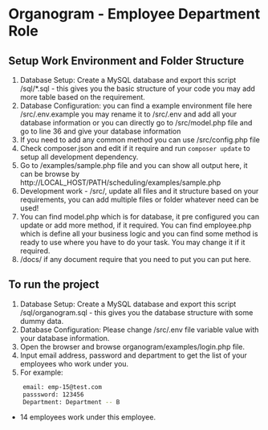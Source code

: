 # Organogram - Employee Department Role

## Setup Work Environment and Folder Structure 
1. Database Setup: Create a MySQL database and export this script /sql/*.sql - this gives you the basic structure of your code you may add more table based on the requirement. 
2. Database Configuration: you can find a example environment file here /src/.env.example you may rename it to /src/.env and add all your database information or you can directly go to /src/model.php file and go to line 36 and give your database information
3. If you need to add any common method you can use /src/config.php file 
4. Check composer.json and edit if it require and run `composer update` to setup all development dependency. 
5. Go to /examples/sample.php file and you can show all output here, it can be browse by http://LOCAL_HOST/PATH/scheduling/examples/sample.php
6. Development work - /src/, update all files and it structure based on your requirements, you can add multiple files or folder whatever need can be used! 
7. You can find model.php which is for database, it pre configured you can update or add more method, if it required. You can find employee.php which is define all your business logic and you can find some method is ready to use where you have to do your task. You may change it if it required. 
8. /docs/ if any document require that you need to put you can put here. 

## To run the project  
1. Database Setup: Create a MySQL database and export this script /sql/organogram.sql - this gives you the database structure with some dummy data. 
2. Database Configuration: Please change /src/.env file variable value with your database information.
3. Open the browser and browse organogram/examples/login.php file.
4. Input email address, password and department to get the list of your employees who work under you.
5. For example: 
```sh
	email: emp-15@test.com
	passsword: 123456
	Department: Department -- B
```
* 14 employees work under this employee.  